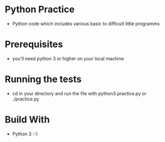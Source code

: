 # Python Practice
  * Python code which includes various basic to difficult little programms 
  
# Prerequisites 
  * you'll need python 3 or higher on your local machine 
  
# Running the tests
  * cd in your directory and run the file with python3 practice.py or ./practice.py
  
# Build With 
  * Python 3 :-)
  
